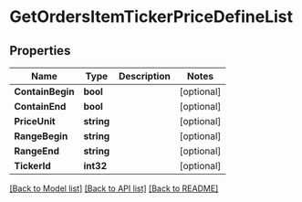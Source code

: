 # GetOrdersItemTickerPriceDefineList

## Properties

Name | Type | Description | Notes
------------ | ------------- | ------------- | -------------
**ContainBegin** | **bool** |  | [optional] 
**ContainEnd** | **bool** |  | [optional] 
**PriceUnit** | **string** |  | [optional] 
**RangeBegin** | **string** |  | [optional] 
**RangeEnd** | **string** |  | [optional] 
**TickerId** | **int32** |  | [optional] 

[[Back to Model list]](../README.md#documentation-for-models) [[Back to API list]](../README.md#documentation-for-api-endpoints) [[Back to README]](../README.md)


